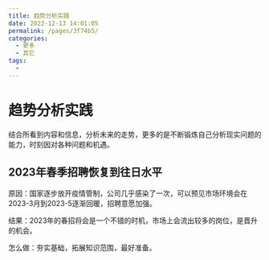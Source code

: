 ```yaml
---
title: 趋势分析实践
date: 2022-12-13 14:01:05
permalink: /pages/3f74b5/
categories:
  - 更多
  - 其它
tags:
  - 
---
```

# 趋势分析实践

结合所看到内容和信息，分析未来的走势，更多的是不断锻炼自己分析现实问题的能力，时刻因对各种问题和机遇。

<!-- more -->

## 2023年春季招聘恢复到往日水平

原因：国家逐步放开疫情管制，公司几乎感染了一次，可以预见市场环境会在2023-3月到2023-5逐渐回暖，招聘意愿加强。

结果：2023年的春招将会是一个不错的时机，市场上会流出较多的岗位，是晋升的机会。

怎么做：夯实基础，拓展知识范围，最好准备。
